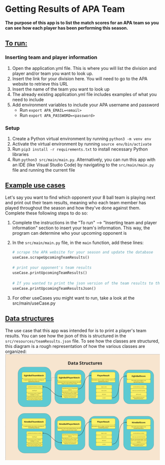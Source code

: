 # Getting Results of APA Team
**The purpose of this app is to list the match scores for an APA team so you can see how each player has been performing this season.**

## <u>To run:</u>
### Inserting team and player information
1. Open the application.yml file. This is where you will list the division and player and/or team you want to look up.
2. Insert the link for your division here. You will need to go to the APA website to retrieve this URL
3. Insert the name of the team you want to look up
4. The already existing application.yml file includes examples of what you need to include
5. Add environment variables to include your APA username and password
    - Run `export APA_EMAIL=<email>`
    - Run `export APA_PASSWORD=<password>`
### Setup
1. Create a Python virtual environment by running `python3 -m venv env`
2. Activate the virtual environment by running `source env/bin/activate` 
3. Run `pip3 install -r requirements.txt` to install necessary Python libraries
4. Run `python3 src/main/main.py`. Alternatively, you can run this app with an IDE (like Visual Studio Code) by navigating to the `src/main/main.py` file and running the current file

## <u>Example use cases</u>
Let's say you want to find which opponent your 8 ball team is playing next and print out their team results, meaning who each team member has played throughout the season and how they've done against them. Complete these following steps to do so:

1. Complete the instructions in the "To run" --> "Inserting team and player information" section to insert your team's information. This way, the program can determine who your upcoming opponent is
2. In the `src/main/main.py` file, in the `main` function, add these lines:
    
    ```python
    # scrape the APA website for your season and update the database
    useCase.scrapeUpcomingTeamResults()

    # print your opponent's team results
    useCase.printUpcomingTeamResults()

    # If you wanted to print the json version of the team results to the src/resources/teamResults.json file, add the following line
    useCase.printUpcomingTeamResultsJson()
    ```
3. For other useCases you might want to run, take a look at the src/main/useCase.py


## <u>Data structures</u>
The use case that this app was intended for is to print a player's team results. You can see how the json of this is structured in the `src/resources/teamResults.json` file.
To see how the classes are structured, this diagram is a rough representation of how the various classes are organized:
![image](src/resources/dataStructures.png)
